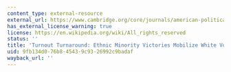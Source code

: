 ```yaml
---
content_type: external-resource
external_url: https://www.cambridge.org/core/journals/american-political-science-review/article/turnout-turnaround-ethnic-minority-victories-mobilize-white-voters/2691D0ED674802DF7A9A71FA49A5A807
has_external_license_warning: true
license: https://en.wikipedia.org/wiki/All_rights_reserved
status: ''
title: 'Turnout Turnaround: Ethnic Minority Victories Mobilize White Voters'
uid: 9fb134d0-76b8-4543-9c93-26992c9badaf
wayback_url: ''
---
```

